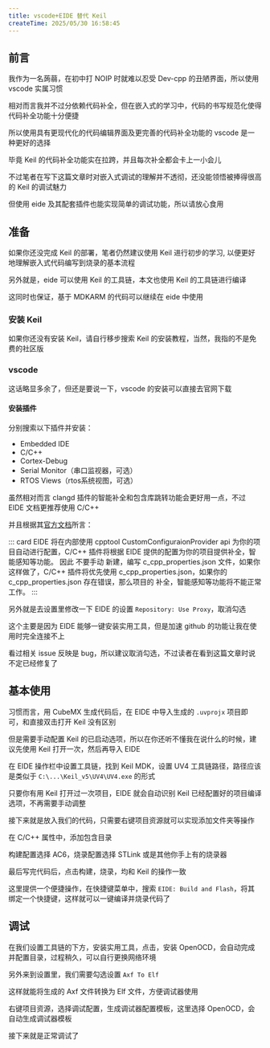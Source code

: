 ```yaml
---
title: vscode+EIDE 替代 Keil
createTime: 2025/05/30 16:58:45
---
```


## 前言

我作为一名蒟蒻，在初中打 NOIP 时就难以忍受 Dev-cpp 的丑陋界面，所以使用 vscode 实属习惯

相对而言我并不过分依赖代码补全，但在嵌入式的学习中，代码的书写规范化使得代码补全功能十分便捷

所以使用具有更现代化的代码编辑界面及更完善的代码补全功能的 vscode 是一种更好的选择

毕竟 Keil 的代码补全功能实在拉跨，并且每次补全都会卡上一小会儿

不过笔者在写下这篇文章时对嵌入式调试的理解并不透彻，还没能领悟被捧得很高的 Keil 的调试魅力

但使用 eide 及其配套插件也能实现简单的调试功能，所以请放心食用

## 准备

如果你还没完成 Keil 的部署，笔者仍然建议使用 Keil 进行初步的学习, 以便更好地理解嵌入式代码编写到烧录的基本流程

另外就是，eide 可以使用 Keil 的工具链，本文也使用 Keil 的工具链进行编译

这同时也保证，基于 MDKARM 的代码可以继续在 eide 中使用

### 安装 Keil

如果你还没有安装 Keil，请自行移步搜索 Keil 的安装教程，当然，我指的不是免费的社区版

### vscode

这话略显多余了，但还是要说一下，vscode 的安装可以直接去官网下载

#### 安装插件

分别搜索以下插件并安装：

- Embedded IDE
- C/C++
- Cortex-Debug
- Serial Monitor（串口监视器，可选）
- RTOS Views（rtos系统视图，可选）

虽然相对而言 clangd 插件的智能补全和包含库跳转功能会更好用一点，不过 EIDE 文档更推荐使用 C/C++

并且根据其[官方文档](https://em-ide.com/zh-cn/docs/notice/cpptools_cfg)所言：

::: card
EIDE 将在内部使用 cpptool CustomConfiguraionProvider api 为你的项目自动进行配置，C/C++ 插件将根据 EIDE 提供的配置为你的项目提供补全，智能感知等功能。
因此 不要手动 新建，编写 c_cpp_properties.json 文件，如果你这样做了，C/C++ 插件将优先使用 c_cpp_properties.json，如果你的 c_cpp_properties.json 存在错误，那么项目的 补全，智能感知等功能将不能正常工作。
:::

另外就是去设置里修改一下 EIDE 的设置 `Repository: Use Proxy`，取消勾选

这个主要是因为 EIDE 能够一键安装实用工具，但是加速 github 的功能让我在使用时完全连接不上

看过相关 issue 反映是 bug，所以建议取消勾选，不过读者在看到这篇文章时说不定已经修复了

## 基本使用

习惯而言，用 CubeMX 生成代码后，在 EIDE 中导入生成的 `.uvprojx` 项目即可，和直接双击打开 Keil 没有区别

但是需要手动配置 Keil 的已启动选项，所以在你还听不懂我在说什么的时候，建议先使用 Keil 打开一次，然后再导入 EIDE

在 EIDE 操作栏中设置工具链，找到 Keil MDK，设置 UV4 工具链路径，路径应该是类似于 `C:\...\Keil_v5\UV4\UV4.exe` 的形式

只要你有用 Keil 打开过一次项目，EIDE 就会自动识别 Keil 已经配置好的项目编译选项，不再需要手动调整

接下来就是放入我们的代码，只需要右键项目资源就可以实现添加文件夹等操作

在 C/C++ 属性中，添加包含目录

构建配置选择 AC6，烧录配置选择 STLink 或是其他你手上有的烧录器

最后写完代码后，点击构建，烧录，均和 Keil 的操作一致

这里提供一个便捷操作，在快捷键菜单中，搜索 `EIDE: Build and Flash`，将其绑定一个快捷键，这样就可以一键编译并烧录代码了

## 调试

在我们设置工具链的下方，安装实用工具，点击，安装 OpenOCD，会自动完成并配置目录，过程稍久，可以自行更换网络环境

另外来到设置里，我们需要勾选设置 `Axf To Elf`

这样就能将生成的 Axf 文件转换为 Elf 文件，方便调试器使用

右键项目资源，选择调试配置，生成调试器配置模板，这里选择 OpenOCD，会自动生成调试器模板

接下来就是正常调试了